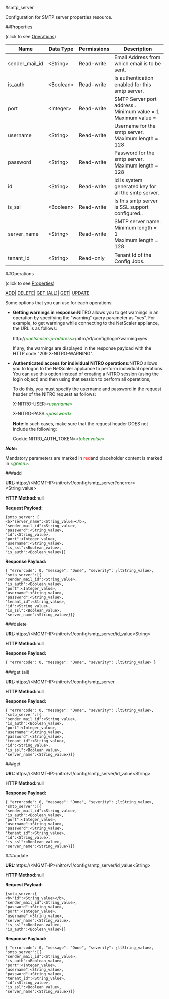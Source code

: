 #smtp_server

Configuration for SMTP server properties resource.


##Properties 
<span>(click to see [Operations](#opera))</span>


<table><thead><tr><th>Name</th><th>Data Type</th><th>Permissions</th><th>Description</th></tr></thead><tbody><tr><td>sender_mail_id</td><td>&lt;String></td><td>Read-write</td><td>Email Address from which email is to be sent.</td></tr><tr><td>is_auth</td><td>&lt;Boolean></td><td>Read-write</td><td>Is authentication enabled for this smtp server.</td></tr><tr><td>port</td><td>&lt;Integer></td><td>Read-write</td><td>SMTP Server port address..<br>Minimum value = 1<br>Maximum value =</td></tr><tr><td>username</td><td>&lt;String></td><td>Read-write</td><td>Username for the smtp server.<br>Maximum length = 128</td></tr><tr><td>password</td><td>&lt;String></td><td>Read-write</td><td>Password for the smtp server.<br>Maximum length = 128</td></tr><tr><td>id</td><td>&lt;String></td><td>Read-write</td><td>Id is system generated key for all the smtp server.</td></tr><tr><td>is_ssl</td><td>&lt;Boolean></td><td>Read-write</td><td>Is this smtp server is SSL support configured..</td></tr><tr><td>server_name</td><td>&lt;String></td><td>Read-write</td><td>SMTP server name.<br>Minimum length = 1<br>Maximum length = 128</td></tr><tr><td>tenant_id</td><td>&lt;String></td><td>Read-only</td><td>Tenant Id of the Config Jobs.</td></tr></tbody></table>
##Operations 
<span>(click to see [Properties](#prope))</span>


[ADD]()| [DELETE](#d)| [GET (ALL)](#get-)| [GET]()| [UPDATE](#u)


Some options that you can use for each operations:
<ul><li><p><b>Getting warnings in response:</b>NITRO allows you to get warnings in an operation by specifying the "warning" query parameter as "yes". For example, to get warnings while connecting to the NetScaler appliance, the URL is as follows:</p><p>http://<span style="color:green;font-style:italic;">&lt;netscaler-ip-address&gt;</span>/nitro/v1/config/login?warning=yes</p><p>If any, the warnings are displayed in the response payload with the HTTP code "209 X-NITRO-WARNING".</p></li><li><p><b>Authenticated access for individual NITRO operations:</b>NITRO allows you to logon to the NetScaler appliance to perform individual operations. You can use this option instead of creating a NITRO session (using the login object) and then using that session to perform all operations,</p><p>To do this, you must specify the username and password in the request header of the NITRO request as follows:</p><p>X-NITRO-USER:<span style="color:green;font-style:italic;">&lt;username&gt;</span></p><p>X-NITRO-PASS:<span style="color:green;font-style:italic;">&lt;password&gt;</span></p><p><b>Note:</b>In such cases, make sure that the request header DOES not include the following:</p><p>Cookie:NITRO_AUTH_TOKEN=<span style="color:green;font-style:italic;">&lt;tokenvalue&gt;</span></p></li></ul>



***Note:*** 
Mandatory parameters are marked in <span style="color:#FF0000;">red</span>and placeholder content is marked in <span style="color:green;font-style:italic">&lt;green&gt;</span>.

###add



<b>URL:</b>https://&lt;MGMT-IP&gt;/nitro/v1/config/smtp_server?onerror=&lt;String_value&gt;
<b>HTTP Method:</b>null
<b>Request Payload: </b>```{smtp_server: {<b>"server_name":<String_value></b>,"sender_mail_id":<String_value>,"password":<String_value>,"id":<String_value>,"port":<Integer_value>,"username":<String_value>,"is_ssl":<Boolean_value>,"is_auth":<Boolean_value>}}```
<b>Response Payload: </b>```{ "errorcode": 0, "message": "Done", "severity": ;ltString_value>, "smtp_server":[{"sender_mail_id":<String_value>,"is_auth":<Boolean_value>,"port":<Integer_value>,"username":<String_value>,"password":<String_value>,"tenant_id":<String_value>,"id":<String_value>,"is_ssl":<Boolean_value>,"server_name":<String_value>}]}```



###delete



<b>URL:</b>https://&lt;MGMT-IP&gt;/nitro/v1/config/smtp_server/id_value&lt;String&gt;
<b>HTTP Method:</b>null
<b>Response Payload: </b>```{ "errorcode": 0, "message": "Done", "severity": ;ltString_value> }```



###get (all)



<b>URL:</b>https://&lt;MGMT-IP&gt;/nitro/v1/config/smtp_server
<b>HTTP Method:</b>null
<b>Response Payload: </b>```{ "errorcode": 0, "message": "Done", "severity": ;ltString_value>, "smtp_server":[{"sender_mail_id":<String_value>,"is_auth":<Boolean_value>,"port":<Integer_value>,"username":<String_value>,"password":<String_value>,"tenant_id":<String_value>,"id":<String_value>,"is_ssl":<Boolean_value>,"server_name":<String_value>}]}```



###get



<b>URL:</b>https://&lt;MGMT-IP&gt;/nitro/v1/config/smtp_server/id_value&lt;String&gt;
<b>HTTP Method:</b>null
<b>Response Payload: </b>```{ "errorcode": 0, "message": "Done", "severity": ;ltString_value>, "smtp_server":[{"sender_mail_id":<String_value>,"is_auth":<Boolean_value>,"port":<Integer_value>,"username":<String_value>,"password":<String_value>,"tenant_id":<String_value>,"id":<String_value>,"is_ssl":<Boolean_value>,"server_name":<String_value>}]}```



###update



<b>URL:</b>https://&lt;MGMT-IP&gt;/nitro/v1/config/smtp_server/id_value&lt;String&gt;
<b>HTTP Method:</b>null
<b>Request Payload: </b>```{smtp_server:{<b>"id":<String_value></b>,"sender_mail_id":<String_value>,"password":<String_value>,"port":<Integer_value>,"username":<String_value>,"server_name":<String_value>,"is_ssl":<Boolean_value>,"is_auth":<Boolean_value>}}```
<b>Response Payload: </b>```{ "errorcode": 0, "message": "Done", "severity": ;ltString_value>, "smtp_server":[{"sender_mail_id":<String_value>,"is_auth":<Boolean_value>,"port":<Integer_value>,"username":<String_value>,"password":<String_value>,"tenant_id":<String_value>,"id":<String_value>,"is_ssl":<Boolean_value>,"server_name":<String_value>}]}```



